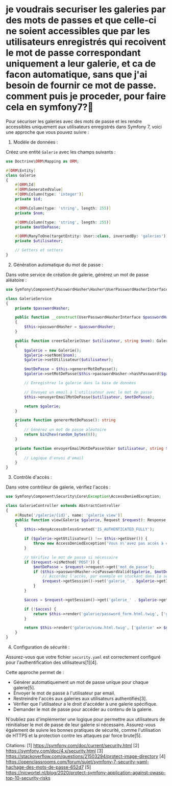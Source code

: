 # je voudrais securiser les galeries par des mots de passes et que celle-ci ne soient accessibles que par les utilisateurs enregistrés qui recoivent le mot de passe correspondant uniquement a leur galerie, et ca de facon automatique, sans que j'ai besoin de fournir ce mot de passe. comment puis je proceder, pour faire cela en symfony7?🧐

Pour sécuriser les galeries avec des mots de passe et les rendre accessibles uniquement aux utilisateurs enregistrés dans Symfony 7, voici une approche que vous pouvez suivre :

1. Modèle de données :

Créez une entité `Galerie` avec les champs suivants :

```php
use Doctrine\ORM\Mapping as ORM;

#[ORM\Entity]
class Galerie
{
    #[ORM\Id]
    #[ORM\GeneratedValue]
    #[ORM\Column(type: 'integer')]
    private $id;

    #[ORM\Column(type: 'string', length: 255)]
    private $nom;

    #[ORM\Column(type: 'string', length: 255)]
    private $motDePasse;

    #[ORM\ManyToOne(targetEntity: User::class, inversedBy: 'galeries')]
    private $utilisateur;

    // Getters et setters
}
```

2. Génération automatique du mot de passe :

Dans votre service de création de galerie, générez un mot de passe aléatoire :

```php
use Symfony\Component\PasswordHasher\Hasher\UserPasswordHasherInterface;

class GalerieService
{
    private $passwordHasher;

    public function __construct(UserPasswordHasherInterface $passwordHasher)
    {
        $this->passwordHasher = $passwordHasher;
    }

    public function creerGalerie(User $utilisateur, string $nom): Galerie
    {
        $galerie = new Galerie();
        $galerie->setNom($nom);
        $galerie->setUtilisateur($utilisateur);

        $motDePasse = $this->genererMotDePasse();
        $galerie->setMotDePasse($this->passwordHasher->hashPassword($galerie, $motDePasse));

        // Enregistrez la galerie dans la base de données

        // Envoyez un email à l'utilisateur avec le mot de passe
        $this->envoyerEmailMotDePasse($utilisateur, $motDePasse);

        return $galerie;
    }

    private function genererMotDePasse(): string
    {
        // Générez un mot de passe aléatoire
        return bin2hex(random_bytes(8));
    }

    private function envoyerEmailMotDePasse(User $utilisateur, string $motDePasse): void
    {
        // Logique d'envoi d'email
    }
}
```

3. Contrôle d'accès :

Dans votre contrôleur de galerie, vérifiez l'accès :

```php
use Symfony\Component\Security\Core\Exception\AccessDeniedException;

class GalerieController extends AbstractController
{
    #[Route('/galerie/{id}', name: 'galerie_view')]
    public function view(Galerie $galerie, Request $request): Response
    {
        $this->denyAccessUnlessGranted('IS_AUTHENTICATED_FULLY');

        if ($galerie->getUtilisateur() !== $this->getUser()) {
            throw new AccessDeniedException('Vous n\'avez pas accès à cette galerie.');
        }

        // Vérifiez le mot de passe si nécessaire
        if ($request->isMethod('POST')) {
            $motDePasse = $request->request->get('mot_de_passe');
            if ($this->passwordHasher->isPasswordValid($galerie, $motDePasse)) {
                // Accordez l'accès, par exemple en stockant dans la session
                $request->getSession()->set('galerie_' . $galerie->getId() . '_access', true);
            }
        }

        $acces = $request->getSession()->get('galerie_' . $galerie->getId() . '_access', false);

        if (!$acces) {
            return $this->render('galerie/password_form.html.twig', ['galerie' => $galerie]);
        }

        return $this->render('galerie/view.html.twig', ['galerie' => $galerie]);
    }
}
```

4. Configuration de sécurité :

Assurez-vous que votre fichier `security.yaml` est correctement configuré pour l'authentification des utilisateurs[1][4].

Cette approche permet de :

- Générer automatiquement un mot de passe unique pour chaque galerie[5].
- Envoyer le mot de passe à l'utilisateur par email.
- Restreindre l'accès aux galeries aux utilisateurs authentifiés[3].
- Vérifier que l'utilisateur a le droit d'accéder à une galerie spécifique.
- Demander le mot de passe pour accéder au contenu de la galerie.

N'oubliez pas d'implémenter une logique pour permettre aux utilisateurs de réinitialiser le mot de passe de leur galerie si nécessaire. Assurez-vous également de suivre les bonnes pratiques de sécurité, comme l'utilisation de HTTPS et la protection contre les attaques par force brute[5].

Citations:
[1] https://symfony.com/doc/current/security.html
[2] https://symfony.com/doc/4.x/security.html
[3] https://stackoverflow.com/questions/21503294/protect-image-directory
[4] https://openclassrooms.com/forum/sujet/symfony-7-security-yaml-hachage-des-mots-de-passe-652d7
[5] https://nicwortel.nl/blog/2020/protect-symfony-application-against-owasp-top-10-security-risks